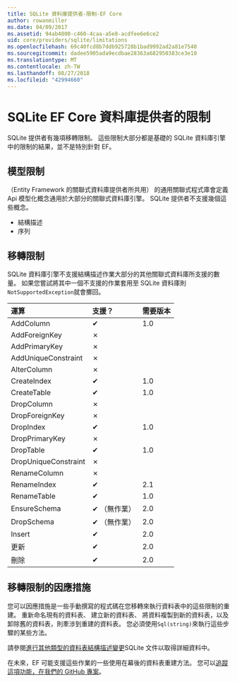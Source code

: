 ```yaml
---
title: SQLite 資料庫提供者-限制-EF Core
author: rowanmiller
ms.date: 04/09/2017
ms.assetid: 94ab4800-c460-4caa-a5e8-acdfee6e6ce2
uid: core/providers/sqlite/limitations
ms.openlocfilehash: 69c40fcd8b7ddb925728b1bad9992ad2a81e7540
ms.sourcegitcommit: dadee5905ada9ecdbae28363a682950383ce3e10
ms.translationtype: MT
ms.contentlocale: zh-TW
ms.lasthandoff: 08/27/2018
ms.locfileid: "42994660"
---
```

# <a name="sqlite-ef-core-database-provider-limitations"></a>SQLite EF Core 資料庫提供者的限制

SQLite 提供者有幾項移轉限制。 這些限制大部分都是基礎的 SQLite 資料庫引擎中的限制的結果，並不是特別針對 EF。

## <a name="modeling-limitations"></a>模型限制

（Entity Framework 的關聯式資料庫提供者所共用） 的通用關聯式程式庫會定義 Api 模型化概念通用於大部分的關聯式資料庫引擎。 SQLite 提供者不支援幾個這些概念。

* 結構描述
* 序列

## <a name="migrations-limitations"></a>移轉限制

SQLite 資料庫引擎不支援結構描述作業大部分的其他關聯式資料庫所支援的數量。 如果您嘗試將其中一個不支援的作業套用至 SQLite 資料庫則`NotSupportedException`就會擲回。

| 運算            | 支援？ | 需要版本 |
|:---------------------|:-----------|:-----------------|
| AddColumn            | ✔          | 1.0              |
| AddForeignKey        | ✗          |                  |
| AddPrimaryKey        | ✗          |                  |
| AddUniqueConstraint  | ✗          |                  |
| AlterColumn          | ✗          |                  |
| CreateIndex          | ✔          | 1.0              |
| CreateTable          | ✔          | 1.0              |
| DropColumn           | ✗          |                  |
| DropForeignKey       | ✗          |                  |
| DropIndex            | ✔          | 1.0              |
| DropPrimaryKey       | ✗          |                  |
| DropTable            | ✔          | 1.0              |
| DropUniqueConstraint | ✗          |                  |
| RenameColumn         | ✗          |                  |
| RenameIndex          | ✔          | 2.1              |
| RenameTable          | ✔          | 1.0              |
| EnsureSchema         | ✔ （無作業）  | 2.0              |
| DropSchema           | ✔ （無作業）  | 2.0              |
| Insert               | ✔          | 2.0              |
| 更新               | ✔          | 2.0              |
| 刪除               | ✔          | 2.0              |

## <a name="migrations-limitations-workaround"></a>移轉限制的因應措施

您可以因應措施是一些手動撰寫的程式碼在您移轉來執行資料表中的這些限制的重建。 重新命名現有的資料表、 建立新的資料表、 將資料複製到新的資料表，以及卸除舊的資料表，則牽涉到重建的資料表。 您必須使用`Sql(string)`來執行這些步驟的某些方法。

請參閱[進行其他類型的資料表結構描述變更](http://sqlite.org/lang_altertable.html#otheralter)SQLite 文件以取得詳細資料中。

在未來，EF 可能支援這些作業的一些使用在幕後的資料表重建方法。 您可以[追蹤這項功能，在我們的 GitHub 專案](https://github.com/aspnet/EntityFrameworkCore/issues/329)。

